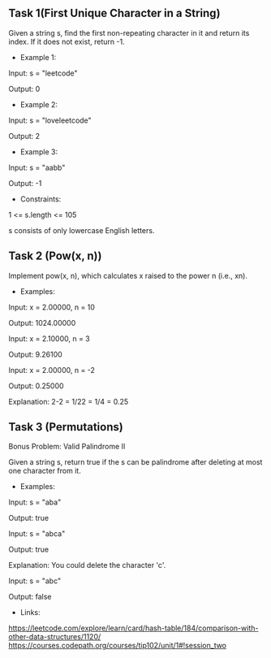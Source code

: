 ## Task 1(First Unique Character in a String)

Given a string s, find the first non-repeating character in it and return its index. If it does not exist, return -1.

- Example 1:

Input: s = "leetcode"

Output: 0

- Example 2:

Input: s = "loveleetcode"

Output: 2

- Example 3:

Input: s = "aabb"

Output: -1

- Constraints:

1 <= s.length <= 105

s consists of only lowercase English letters.

## Task 2 (Pow(x, n))

Implement pow(x, n), which calculates x raised to the power n (i.e., xn).

- Examples:

Input: x = 2.00000, n = 10

Output: 1024.00000

Input: x = 2.10000, n = 3

Output: 9.26100

Input: x = 2.00000, n = -2

Output: 0.25000

Explanation: 2-2 = 1/22 = 1/4 = 0.25

## Task 3 (Permutations)

Bonus Problem: Valid Palindrome II

Given a string s, return true if the s can be palindrome after deleting at most one character from it.

- Examples:

Input: s = "aba"

Output: true

Input: s = "abca"

Output: true

Explanation: You could delete the character 'c'.

Input: s = "abc"

Output: false

- Links:

https://leetcode.com/explore/learn/card/hash-table/184/comparison-with-other-data-structures/1120/
https://courses.codepath.org/courses/tip102/unit/1#!session_two